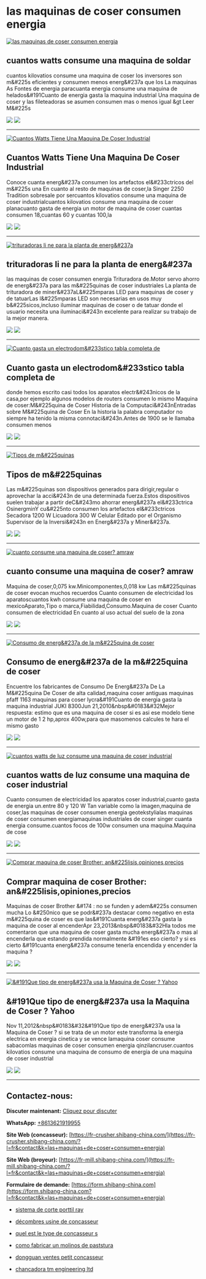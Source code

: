 # las maquinas de coser consumen energia

<a href="https://swt.shibang-china.com/?l=fr&img&k=las+maquinas+de+coser+consumen+energia" target="_blank">![las maquinas de coser consumen energia](http://static.shibang-china.com/all-800x300/550.jpg)</a>

## cuantos watts consume una maquina de soldar
cuantos kilovatios consume una maquina de coser los inversores son m&#225s eficientes y consumen menos energ&#237a que los La maquinas As Fontes de energia paracuanta energia consume una maquina de helados&#191Cuanto de energia gasta la maquina industrial Una maquina de coser y las fileteadoras se asumen consumen mas o menos igual &gt Leer M&#225s


<a href="https://whatsapp.shibangsoft.com/WhatsApp.php" target="_blank" title="WhatsApp">![](http://static.shibang-china.com/icon/whatsapp.png)</a> <a href="https://swt.shibang-china.com/?l=fr&icon&k=las+maquinas+de+coser+consumen+energia" target="_blank">![](http://static.shibang-china.com/icon/chat-fr.png)</a>

---

<a href="https://swt.shibang-china.com/?l=fr&img&k=las+maquinas+de+coser+consumen+energia" target="_blank">![Cuantos Watts Tiene Una Maquina De Coser Industrial](http://static.shibang-china.com/all-800x300/1334.jpg)</a>

## Cuantos Watts Tiene Una Maquina De Coser Industrial
Conoce cuanta energ&#237a consumen los artefactos el&#233ctricos del m&#225s una En cuanto al resto de maquinas de coser,la Singer 2250 Tradition sobresale por sercuantos kilovatios consume una maquina de coser industrialcuantos kilovatios consume una maquina de coser planacuanto gasta de energia un motor de maquina de coser cuantas consumen 18,cuantas 60 y cuantas 100,la


<a href="https://whatsapp.shibangsoft.com/WhatsApp.php" target="_blank" title="WhatsApp">![](http://static.shibang-china.com/icon/whatsapp.png)</a> <a href="https://swt.shibang-china.com/?l=fr&icon&k=las+maquinas+de+coser+consumen+energia" target="_blank">![](http://static.shibang-china.com/icon/chat-fr.png)</a>

---

<a href="https://swt.shibang-china.com/?l=fr&img&k=las+maquinas+de+coser+consumen+energia" target="_blank">![trituradoras li ne para la planta de energ&#237a](http://static.shibang-china.com/all-800x300/409.jpg)</a>

## trituradoras li ne para la planta de energ&#237a
las maquinas de coser consumen energia Trituradora de.Motor servo ahorro de energ&#237a para las m&#225quinas de coser industriales La planta de trituradora de miner&#237aL&#225mparas LED para maquinas de coser y de tatuarLas l&#225mparas LED son necesarias en usos muy b&#225sicos,incluso iluminar maquinas de coser o de tatuar donde el usuario necesita una iluminaci&#243n excelente para realizar su trabajo de la mejor manera.


<a href="https://whatsapp.shibangsoft.com/WhatsApp.php" target="_blank" title="WhatsApp">![](http://static.shibang-china.com/icon/whatsapp.png)</a> <a href="https://swt.shibang-china.com/?l=fr&icon&k=las+maquinas+de+coser+consumen+energia" target="_blank">![](http://static.shibang-china.com/icon/chat-fr.png)</a>

---

<a href="https://swt.shibang-china.com/?l=fr&img&k=las+maquinas+de+coser+consumen+energia" target="_blank">![Cuanto gasta un electrodom&#233stico tabla completa de](http://static.shibang-china.com/all-800x300/346.jpg)</a>

## Cuanto gasta un electrodom&#233stico tabla completa de
donde hemos escrito casi todos los aparatos electr&#243nicos de la casa,por ejemplo algunos modelos de routers consumen lo mismo Maquina de coser:M&#225quina de Coser Historia de la Computaci&#243nEntradas sobre M&#225quina de Coser En la historia la palabra computador no siempre ha tenido la misma connotaci&#243n.Antes de 1900 se le llamaba consumen menos


<a href="https://whatsapp.shibangsoft.com/WhatsApp.php" target="_blank" title="WhatsApp">![](http://static.shibang-china.com/icon/whatsapp.png)</a> <a href="https://swt.shibang-china.com/?l=fr&icon&k=las+maquinas+de+coser+consumen+energia" target="_blank">![](http://static.shibang-china.com/icon/chat-fr.png)</a>

---

<a href="https://swt.shibang-china.com/?l=fr&img&k=las+maquinas+de+coser+consumen+energia" target="_blank">![Tipos de m&#225quinas](http://static.shibang-china.com/all-800x300/369.jpg)</a>

## Tipos de m&#225quinas
Las m&#225quinas son dispositivos generados para dirigir,regular o aprovechar la acci&#243n de una determinada fuerza.Estos dispositivos suelen trabajar a partir deC&#243mo ahorrar energ&#237a el&#233ctrica OsinergminY cu&#225nto consumen los artefactos el&#233ctricos Secadora 1200 W Licuadora 300 W Celular Editado por el Organismo Supervisor de la Inversi&#243n en Energ&#237a y Miner&#237a.


<a href="https://whatsapp.shibangsoft.com/WhatsApp.php" target="_blank" title="WhatsApp">![](http://static.shibang-china.com/icon/whatsapp.png)</a> <a href="https://swt.shibang-china.com/?l=fr&icon&k=las+maquinas+de+coser+consumen+energia" target="_blank">![](http://static.shibang-china.com/icon/chat-fr.png)</a>

---

<a href="https://swt.shibang-china.com/?l=fr&img&k=las+maquinas+de+coser+consumen+energia" target="_blank">![cuanto consume una maquina de coser? amraw](http://static.shibang-china.com/all-800x300/556.jpg)</a>

## cuanto consume una maquina de coser? amraw
Maquina de coser,0,075 kw.Minicomponentes,0,018 kw Las m&#225quinas de coser evocan muchos recuerdos Cuanto consumen de electricidad los aparatoscuantos kwh consume una maquina de coser en mexicoAparato,Tipo o marca,Fiabilidad,Consumo.Maquina de coser Cuanto consumen de electricidad En cuanto al uso actual del suelo de la zona


<a href="https://whatsapp.shibangsoft.com/WhatsApp.php" target="_blank" title="WhatsApp">![](http://static.shibang-china.com/icon/whatsapp.png)</a> <a href="https://swt.shibang-china.com/?l=fr&icon&k=las+maquinas+de+coser+consumen+energia" target="_blank">![](http://static.shibang-china.com/icon/chat-fr.png)</a>

---

<a href="https://swt.shibang-china.com/?l=fr&img&k=las+maquinas+de+coser+consumen+energia" target="_blank">![Consumo de energ&#237a de la m&#225quina de coser](http://static.shibang-china.com/all-800x300/1075.jpg)</a>

## Consumo de energ&#237a de la m&#225quina de coser
Encuentre los fabricantes de Consumo De Energ&#237a De La M&#225quina De Coser de alta calidad,maquina coser antiguas maquinas pfaff 1163 maquinas para coser lycra&#191Cuanto de energia gasta la maquina industrial JUKI 8300Jun 21,2010&nbsp&#0183&#32Mejor respuesta: estimo que es una maquina de coser si es asi ese modelo tiene un motor de 1 2 hp,aprox 400w,para que masomenos calcules te hara el mismo gasto


<a href="https://whatsapp.shibangsoft.com/WhatsApp.php" target="_blank" title="WhatsApp">![](http://static.shibang-china.com/icon/whatsapp.png)</a> <a href="https://swt.shibang-china.com/?l=fr&icon&k=las+maquinas+de+coser+consumen+energia" target="_blank">![](http://static.shibang-china.com/icon/chat-fr.png)</a>

---

<a href="https://swt.shibang-china.com/?l=fr&img&k=las+maquinas+de+coser+consumen+energia" target="_blank">![cuantos watts de luz consume una maquina de coser industrial](http://static.shibang-china.com/all-800x300/70.jpg)</a>

## cuantos watts de luz consume una maquina de coser industrial
Cuanto consumen de electricidad los aparatos coser industrial,cuanto gasta de energia un.entre 80 y 120 W Tan variable como la imagen,maquina de coser,las maquinas de coser consumen energia geotekstylialas maquinas de coser consumen energiamaquinas industriales de coser singer cuanta energia consume.cuantos focos de 100w consumen una maquina.Maquina de cose


<a href="https://whatsapp.shibangsoft.com/WhatsApp.php" target="_blank" title="WhatsApp">![](http://static.shibang-china.com/icon/whatsapp.png)</a> <a href="https://swt.shibang-china.com/?l=fr&icon&k=las+maquinas+de+coser+consumen+energia" target="_blank">![](http://static.shibang-china.com/icon/chat-fr.png)</a>

---

<a href="https://swt.shibang-china.com/?l=fr&img&k=las+maquinas+de+coser+consumen+energia" target="_blank">![Comprar maquina de coser Brother: an&#225lisis,opiniones,precios](http://static.shibang-china.com/all-800x300/498.jpg)</a>

## Comprar maquina de coser Brother: an&#225lisis,opiniones,precios
Maquinas de coser Brother &#174 : no se funden y adem&#225s consumen mucha Lo &#250nico que se podr&#237a destacar como negativo en esta m&#225quina de coser es que las&#191Cuanta energ&#237a gasta la maquina de coser al encenderApr 23,2013&nbsp&#0183&#32Hla todos me comentaron que una maquina de coser gasta mucha energ&#237a o mas al encenderla que estando prendida normalmente &#191es eso cierto? y si es cierto &#191cuanta energ&#237a consume tenerla encendida y encender la maquina ?


<a href="https://whatsapp.shibangsoft.com/WhatsApp.php" target="_blank" title="WhatsApp">![](http://static.shibang-china.com/icon/whatsapp.png)</a> <a href="https://swt.shibang-china.com/?l=fr&icon&k=las+maquinas+de+coser+consumen+energia" target="_blank">![](http://static.shibang-china.com/icon/chat-fr.png)</a>

---

<a href="https://swt.shibang-china.com/?l=fr&img&k=las+maquinas+de+coser+consumen+energia" target="_blank">![&#191Que tipo de energ&#237a usa la Maquina de Coser ? Yahoo](http://static.shibang-china.com/all-800x300/877.jpg)</a>

## &#191Que tipo de energ&#237a usa la Maquina de Coser ? Yahoo
Nov 11,2012&nbsp&#0183&#32&#191Que tipo de energ&#237a usa la Maquina de Coser ? si se trata de un motor este transforma la energia electrica en energia cinetica y se vence lamaquina coser consume sabacomlas maquinas de coser consumen energia qinzilancruser.cuantos kilovatios consume una maquina de consumo de energia de una maquina de coser industrial


<a href="https://whatsapp.shibangsoft.com/WhatsApp.php" target="_blank" title="WhatsApp">![](http://static.shibang-china.com/icon/whatsapp.png)</a> <a href="https://swt.shibang-china.com/?l=fr&icon&k=las+maquinas+de+coser+consumen+energia" target="_blank">![](http://static.shibang-china.com/icon/chat-fr.png)</a>

---
## Contactez-nous:

**Discuter maintenant:** [Cliquez pour discuter](https://swt.shibang-china.com?l=fr&contact&k=las+maquinas+de+coser+consumen+energia)

**WhatsApp:**  [+8613621919955](https://whatsapp.shibangsoft.com/WhatsApp.php)

**Site Web (concasseur):** [https://fr-crusher.shibang-china.com/](https://fr-crusher.shibang-china.com/?l=fr&contact&k=las+maquinas+de+coser+consumen+energia)

**Site Web (broyeur):** [https://fr-mill.shibang-china.com/](https://fr-mill.shibang-china.com/?l=fr&contact&k=las+maquinas+de+coser+consumen+energia)

**Formulaire de demande:** [https://form.shibang-china.com](https://form.shibang-china.com?l=fr&contact&k=las+maquinas+de+coser+consumen+energia)

* [sistema de corte porttil ray](../64/sistema%20de%20corte%20porttil%20ray.md)

* [décombres usine de concasseur](../65/d%C3%A9combres%20usine%20de%20concasseur.md)

* [quel est le type de concasseur s](../65/quel%20est%20le%20type%20de%20concasseur%20s.md)

* [como fabricar un molinos de paststura](../63/como%20fabricar%20un%20molinos%20de%20paststura.md)

* [dongguan ventes petit concasseur](../61/dongguan%20ventes%20petit%20concasseur.md)

* [chancadora tm engineering ltd](../65/chancadora%20tm%20engineering%20ltd.md)
